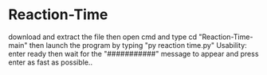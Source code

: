 # Reaction-Time
download and extract the file
then open cmd and type cd "Reaction-Time-main"
then launch the program by typing "py reaction time.py" 
Usability: enter ready then wait for the "###########" message to appear and press enter as fast as possible..
